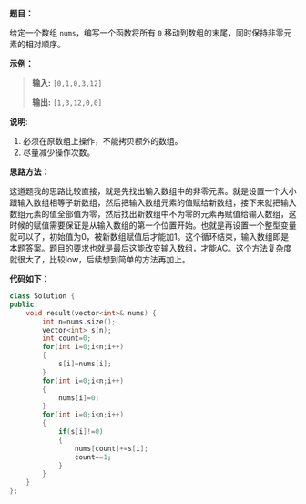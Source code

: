 **题目：**

给定一个数组 `nums`，编写一个函数将所有 `0` 移动到数组的末尾，同时保持非零元素的相对顺序。

**示例：**

> **输入:** `[0,1,0,3,12]`
>
> **输出:** `[1,3,12,0,0]`

**说明**:

1. 必须在原数组上操作，不能拷贝额外的数组。
2. 尽量减少操作次数。

**思路方法：**

这道题我的思路比较直接，就是先找出输入数组中的非零元素。就是设置一个大小跟输入数组相等子新数组，然后把输入数组元素的值赋给新数组，接下来就把输入数组元素的值全部值为零，然后找出新数组中不为零的元素再赋值给输入数组，这时候的赋值需要保证是从输入数组的第一个位置开始。也就是再设置一个整型变量就可以了，初始值为0，被新数组赋值后才能加1。这个循环结束，输入数组即是本题答案。题目的要求也就是最后这能改变输入数组，才能AC。这个方法复杂度就很大了，比较low，后续想到简单的方法再加上。

**代码如下：**

```cpp
class Solution {
public:
    void result(vector<int>& nums) {
        int n=nums.size();
        vector<int> s(n);
        int count=0;
        for(int i=0;i<n;i++)
        {
            s[i]=nums[i];
        }
        for(int i=0;i<n;i++)
        {
            nums[i]=0;
        }
        for(int i=0;i<n;i++)
        {
            if(s[i]!=0)
            {
                nums[count]+=s[i];
                count+=1;
            }
        }
    }
};
```

![点击并拖拽以移动](data:image/gif;base64,R0lGODlhAQABAPABAP///wAAACH5BAEKAAAALAAAAAABAAEAAAICRAEAOw==)







 